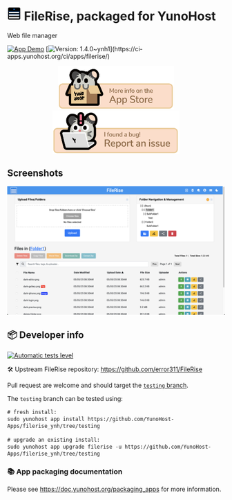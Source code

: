 <!--
N.B.: This README was automatically generated by <https://github.com/YunoHost/apps_tools/blob/main/readme_generator>
It shall NOT be edited by hand.
-->

<h1>
  <img src="https://raw.githubusercontent.com/YunoHost/apps/main/logos/filerise.png" width="32px" alt="Logo of FileRise">
  FileRise, packaged for YunoHost
</h1>

Web file manager

[![App Demo](https://img.shields.io/badge/App_Demo-blue?style=for-the-badge)](https://demo.filerise.net/)
[![Version: 1.4.0~ynh1](https://img.shields.io/badge/Version-1.4.0~ynh1-rgb(18,138,11)?style=for-the-badge)](https://ci-apps.yunohost.org/ci/apps/filerise/)

<div align="center">
<a href="https://apps.yunohost.org/app/filerise"><img height="100px" src="https://github.com/YunoHost/yunohost-artwork/raw/refs/heads/main/badges/neopossum-badges/badge_more_info_on_the_appstore.svg"/></a>
<a href="https://github.com/YunoHost-Apps/filerise_ynh/issues"><img height="100px" src="https://github.com/YunoHost/yunohost-artwork/raw/refs/heads/main/badges/neopossum-badges/badge_report_an_issue.svg"/></a>
</div>


## Screenshots
![Screenshot of FileRise](./doc/screenshots/screenshot.png)

## 📦 Developer info

[![Automatic tests level](https://apps.yunohost.org/badge/cilevel/filerise)](https://ci-apps.yunohost.org/ci/apps/filerise/)

🛠️ Upstream FileRise repository: <https://github.com/error311/FileRise>

Pull request are welcome and should target the [`testing` branch](https://github.com/YunoHost-Apps/filerise_ynh/tree/testing).

The `testing` branch can be tested using:
```
# fresh install:
sudo yunohost app install https://github.com/YunoHost-Apps/filerise_ynh/tree/testing

# upgrade an existing install:
sudo yunohost app upgrade filerise -u https://github.com/YunoHost-Apps/filerise_ynh/tree/testing
```

### 📚 App packaging documentation

Please see <https://doc.yunohost.org/packaging_apps> for more information.